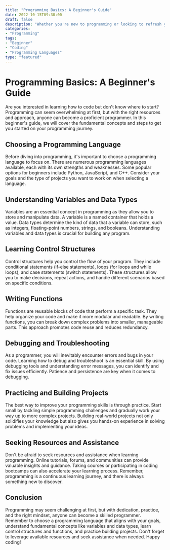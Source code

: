 ```yaml
---
title: "Programming Basics: A Beginner's Guide"
date: 2022-10-15T09:30:00
draft: false
description: "Whether you're new to programming or looking to refresh your knowledge, this beginner's guide will help you get started on your programming journey."
categories:
- "Programming"
tags:
- "Beginner"
- "Coding"
- "Programming Languages"
type: "featured"
---
```


Programming Basics: A Beginner's Guide
======================================

Are you interested in learning how to code but don't know where to start? Programming can seem overwhelming at first, but with the right resources and approach, anyone can become a proficient programmer. In this beginner's guide, we will cover the fundamental concepts and steps to get you started on your programming journey.

## Choosing a Programming Language

Before diving into programming, it's important to choose a programming language to focus on. There are numerous programming languages available, each with its own strengths and weaknesses. Some popular options for beginners include Python, JavaScript, and C++. Consider your goals and the type of projects you want to work on when selecting a language.

## Understanding Variables and Data Types

Variables are an essential concept in programming as they allow you to store and manipulate data. A variable is a named container that holds a value. Data types determine the kind of data that a variable can store, such as integers, floating-point numbers, strings, and booleans. Understanding variables and data types is crucial for building any program.

## Learning Control Structures

Control structures help you control the flow of your program. They include conditional statements (if-else statements), loops (for loops and while loops), and case statements (switch statements). These structures allow you to make decisions, repeat actions, and handle different scenarios based on specific conditions.

## Writing Functions

Functions are reusable blocks of code that perform a specific task. They help organize your code and make it more modular and readable. By writing functions, you can break down complex problems into smaller, manageable parts. This approach promotes code reuse and reduces redundancy.

## Debugging and Troubleshooting

As a programmer, you will inevitably encounter errors and bugs in your code. Learning how to debug and troubleshoot is an essential skill. By using debugging tools and understanding error messages, you can identify and fix issues efficiently. Patience and persistence are key when it comes to debugging.

## Practicing and Building Projects

The best way to improve your programming skills is through practice. Start small by tackling simple programming challenges and gradually work your way up to more complex projects. Building real-world projects not only solidifies your knowledge but also gives you hands-on experience in solving problems and implementing your ideas.

## Seeking Resources and Assistance

Don't be afraid to seek resources and assistance when learning programming. Online tutorials, forums, and communities can provide valuable insights and guidance. Taking courses or participating in coding bootcamps can also accelerate your learning process. Remember, programming is a continuous learning journey, and there is always something new to discover.

Conclusion
----------

Programming may seem challenging at first, but with dedication, practice, and the right mindset, anyone can become a skilled programmer. Remember to choose a programming language that aligns with your goals, understand fundamental concepts like variables and data types, learn control structures and functions, and practice building projects. Don't forget to leverage available resources and seek assistance when needed. Happy coding!
